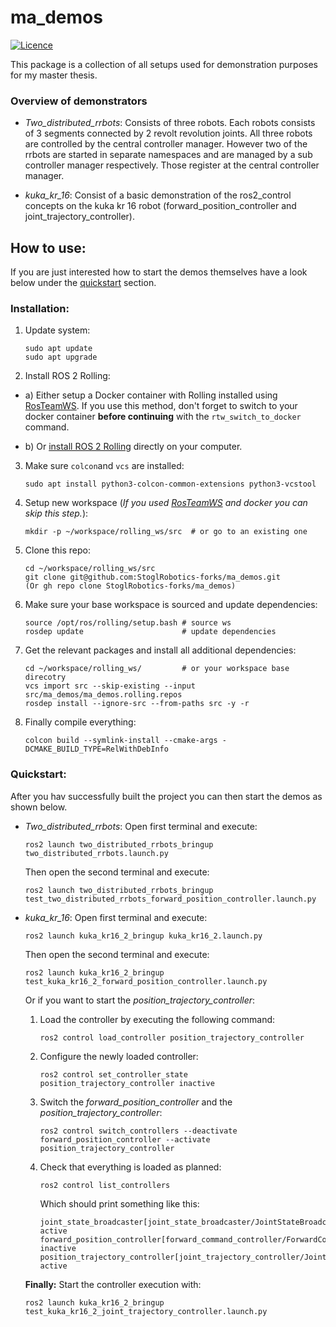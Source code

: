 # ma_demos

[![Licence](https://img.shields.io/badge/License-Apache%202.0-blue.svg)](https://opensource.org/licenses/Apache-2.0)

This package is a collection of all setups used for demonstration purposes for my master thesis.

### Overview of demonstrators

* *Two_distributed_rrbots*: Consists of three robots. Each robots consists of 3 segments connected by 2 revolt revolution joints. All three robots are controlled by the central controller manager. However two of the rrbots are started in separate namespaces and are managed by a sub controller manager respectively. Those register at the central controller manager.

* *kuka_kr_16*: Consist of a basic demonstration of the ros2_control concepts on the kuka kr 16 robot (forward_position_controller and joint_trajectory_controller).

## How to use:
If you are just interested how to start the demos themselves have a look below under the [quickstart](https://github.com/StoglRobotics-forks/ma_demos#quickstart) section.
### Installation:
1. Update system:
    ```
    sudo apt update
    sudo apt upgrade
    ```
2. Install ROS 2 Rolling:
  * a) Either setup a Docker container with Rolling installed using [RosTeamWS](https://rtw.stoglrobotics.de/master/use-cases/operating_system/create_setup_workspace.html#docker-workspace).
 If you use this method, don't forget to switch to your docker container **before continuing** with the `rtw_switch_to_docker` command.
    
  * b) Or [install ROS 2 Rolling](https://docs.ros.org/en/rolling/Installation.html) directly on your computer.
3. Make sure `colcon`and `vcs` are installed:
    ```
    sudo apt install python3-colcon-common-extensions python3-vcstool
    ```
4. Setup new workspace (_If you used [RosTeamWS](https://rtw.stoglrobotics.de/master/use-cases/operating_system/create_setup_workspace.html) and docker you can skip this step._):
    ```
    mkdir -p ~/workspace/rolling_ws/src  # or go to an existing one
    ```
5. Clone this repo:
    ```
    cd ~/workspace/rolling_ws/src
    git clone git@github.com:StoglRobotics-forks/ma_demos.git 
    (Or gh repo clone StoglRobotics-forks/ma_demos)
    ```
6. Make sure your base workspace is sourced and update dependencies:
   ```
   source /opt/ros/rolling/setup.bash # source ws
   rosdep update                      # update dependencies
   ```
7. Get the relevant packages and install all additional dependencies:
   ```
   cd ~/workspace/rolling_ws/         # or your workspace base direcotry
   vcs import src --skip-existing --input src/ma_demos/ma_demos.rolling.repos 
   rosdep install --ignore-src --from-paths src -y -r
   ```
8. Finally compile everything:
   ```
   colcon build --symlink-install --cmake-args -DCMAKE_BUILD_TYPE=RelWithDebInfo
   ```

### Quickstart:
After you hav successfully built the project you can then start the demos as shown below.

* *Two_distributed_rrbots*:
    Open first terminal and execute:
    ```
    ros2 launch two_distributed_rrbots_bringup two_distributed_rrbots.launch.py 
    ```
    Then open the second terminal and execute:
    ```
    ros2 launch two_distributed_rrbots_bringup test_two_distributed_rrbots_forward_position_controller.launch.py
    ```
    
* *kuka_kr_16*:
    Open first terminal and execute:
    ```
    ros2 launch kuka_kr16_2_bringup kuka_kr16_2.launch.py 
    ```
    Then open the second terminal and execute:
    ```
    ros2 launch kuka_kr16_2_bringup test_kuka_kr16_2_forward_position_controller.launch.py
    ```
    Or if you want to start the _position_trajectory_controller_:
    
    1. Load the controller by executing the following command:
        ```
        ros2 control load_controller position_trajectory_controller
        ```
    2. Configure the newly loaded controller:
        ```
        ros2 control set_controller_state position_trajectory_controller inactive 
        ```
    3. Switch the _forward_position_controller_ and the _position_trajectory_controller_:
        ```
        ros2 control switch_controllers --deactivate forward_position_controller --activate position_trajectory_controller
        ```
    4. Check that everything is loaded as planned:
        ```
        ros2 control list_controllers
        ```
        Which should print something like this:
        ```
        joint_state_broadcaster[joint_state_broadcaster/JointStateBroadcaster] active
        forward_position_controller[forward_command_controller/ForwardCommandController inactive
        position_trajectory_controller[joint_trajectory_controller/JointTrajectoryController] active   
        ```
    **Finally:** Start the controller execution with:
    ```
    ros2 launch kuka_kr16_2_bringup test_kuka_kr16_2_joint_trajectory_controller.launch.py
    ```

